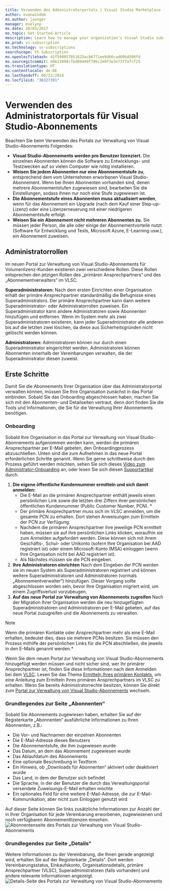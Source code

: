 ```yaml
---
title: Verwenden des Administratorportals | Visual Studio Marketplace
author: evanwindom
ms.author: jaunger
manager: evelynp
ms.date: 10/03/2017
ms.topic: Get-Started-Article
mescription: Learn how to manage your organization's Visual Studio subscriptions with the Administrator Portal.
ms.prod: vs-subscription
ms.technology: vs-subscriptions
searchscope: VS Subscription
ms.openlocfilehash: 41f594057051625acb6771ee9d66cad60b4508fd
ms.sourcegitcommit: e6b13898cfbd89449f786c2e8f3e3e7377afcf25
ms.translationtype: HT
ms.contentlocale: de-DE
ms.lasthandoff: 06/22/2018
ms.locfileid: "36327391"
---
```

#  <a name="using-the-visual-studio-subscriptions-administrator-portal"></a>Verwenden des Administratorportals für Visual Studio-Abonnements

Beachten Sie beim Verwenden des Portals zur Verwaltung von Visual Studio-Abonnements Folgendes:
 
- **Visual Studio-Abonnements werden pro Benutzer lizenziert.** Die einzelnen Abonnenten können die Software zu Entwicklungs- und Testzwecken auf so vielen Computer wie nötig installieren. 
- **Weisen Sie jedem Abonnenten nur eine Abonnementstufe zu**, entsprechend dem vom Unternehmen erworbenen Visual Studio-Abonnement. Wenn bei Ihnen Abonnenten vorhanden sind, denen mehrere Abonnementstufen zugewiesen sind, bearbeiten Sie die Einstellungen, sodass ihnen nur noch eine Stufe zugewiesen ist. 
- **Die Abonnementstufe eines Abonnenten muss aktualisiert werden**, wenn für das Abonnement ein Upgrade (nach dem Kauf einer Step-up-Lizenz) oder eine Lizenzerneuerung mit einer niedrigeren Abonnementstufe erfolgt. 
- **Weisen Sie ein Abonnement nicht mehreren Abonnenten zu.** Sie müssen jeder Person, die alle oder einige der Abonnementvorteile nutzt (Software für Entwicklung und Tests, Microsoft Azure, E-Learning usw.), ein Abonnement zuweisen. 

## <a name="adminstrator-roles"></a>Administratorrollen

Im neuen Portal zur Verwaltung von Visual Studio-Abonnements für Volumenlizenz-Kunden existieren zwei verschiedene Rollen. Diese Rollen entsprechen den jetzigen Rollen des „primären Ansprechpartners“ und des „Abonnementverwalters“ im VLSC. 

**Superadministratoren:** Nach dem ersten Einrichten einer Organisation erhält der primäre Ansprechpartner standardmäßig die Befugnisse eines Superadministrators. Der primäre Ansprechpartner kann dann weitere Superadministrator- oder Administratorrollen zuweisen. Ein Superadministrator kann andere Administratoren sowie Abonnenten hinzufügen und entfernen. Wenn im System mehr als zwei Superadministratoren existieren, kann jeder Superadministrator alle anderen bis auf die letzten zwei löschen, da diese aus Sicherheitsgründen nicht gelöscht werden können. 

**Administratoren:** Administratoren können nur durch einen Superadministrator eingerichtet werden. Administratoren können Abonnenten innerhalb der Vereinbarungen verwalten, die der Superadministrator diesen zuweist. 

## <a name="getting-started"></a>Erste Schritte

Damit Sie die Abonnements Ihrer Organisation über das Administratorportal verwalten können, müssen Sie Ihre Organisation zunächst in das Portal einbinden.  Sobald Sie das Onboarding abgeschlossen haben, machen Sie sich mit den Abonnenten- und Detailseiten vertraut, denn dort finden Sie die Tools und Informationen, die Sie für die Verwaltung Ihrer Abonnements benötigen.  

### <a name="onboarding"></a>Onboarding

Sobald Ihre Organisation in das Portal zur Verwaltung von Visual Studio-Abonnements aufgenommen werden kann, werden die primären Ansprechpartner per E-Mail gebeten, den Onboardingprozess abzuschließen. Unten sind die zum Aufnehmen in das neue Portal erforderlichen Schritte genannt. Wenn Sie gerne schrittweise durch den Prozess geführt werden möchten, sehen Sie sich dieses [Video zum Administrator-Onboarding](https://channel9.msdn.com/Series/Visual-Studio-Subscriptions-Administration/Onboarding-your-organization-to-the-new-Visual-Studio-Subscription-Administration-Portal-and-setting) an, oder lesen Sie sich diesen [Supportartikel](https://support.microsoft.com/help/4013931/visual-studio-subscriptions-administrator-migration-process "Visual Studio-Abonnements: Administrator-Migrationsprozess") durch.   
1.  **Die eigene öffentliche Kundennummer ermitteln und sich damit anmelden:**
    - Die E-Mail an die primären Ansprechpartner enthält jeweils einen persönlichen Link sowie die letzten drei Ziffern ihrer persönlichen öffentlichen Kundennummer (Public Customer Number, PCN). * 
    - Der primäre Ansprechpartner muss sich im VLSC anmelden, um die gesamte PCN zu erhalten. Dort stehen Anweisungen zum Ermitteln der PCN zur Verfügung. 
    - Nachdem die primären Ansprechpartner ihre jeweilige PCN ermittelt haben, müssen sie auf ihre persönlichen Links klicken, woraufhin sie zum Anmelden aufgefordert werden. Diese können sich mit ihrem Geschäfts-, Schul- oder Unikonto (sofern Ihre Organisation bei AAD registriert ist) oder einem Microsoft-Konto (MSA) einloggen (wenn Ihre Organisation nicht bei AAD registriert ist). 
    - Als Nächstes müssen sie die PCN eingeben. 
2.  **Ihre Administratoren einrichten** Nach dem Eingeben der PCN werden sie im neuen System als Superadministratoren registriert und können weitere Superadministratoren und Administratoren (vormals „Abonnementverwalter“) hinzufügen. Dieser Vorgang sollte abgeschlossen worden sein, bevor Ihre Organisation migriert wird, um einem Zugriffsverlust vorzubeugen. 
3.  **Auf das neue Portal zur Verwaltung von Abonnements zugreifen**  Nach der Migration Ihrer Organisation werden die neu hinzugefügten Superadministratoren und Administratoren per E-Mail gebeten, auf das neue Portal zuzugreifen und die Abonnements zu verwalten.  

> [!NOTE]
> Wenn die primären Kontakte oder Ansprechpartner mehr als eine E-Mail erhalten, bedeutet dies, dass sie mehrere PCNs besitzen. Sie müssen den Prozess mithilfe der persönlichen Links für die PCN abschließen, die jeweils in den E-Mails genannt werden.*

Wenn Sie dem neuen Portal zur Verwaltung von Visual Studio-Abonnements hinzugefügt werden müssen und nicht sicher sind, wer Ihr primärer Ansprechpartner ist, finden Sie diese Informationen nach dem Anmelden bei dem [VLSC](https://www.microsoft.com/Licensing/servicecenter/default.aspx). Lesen Sie das Thema [Ermitteln Ihres primären Kontakts](find-primary-contact.md), um eine Anleitung zum Ermitteln Ihres primären Ansprechpartners im VLSC zu erhalten.
Wenn Sie bereits Administratorrechte besitzen, können Sie direkt zum [Portal zur Verwaltung von Visual Studio-Abonnements](https://manage.visualstudio.com) wechseln.

### <a name="understanding-the-subscribers-page"></a>Grundlegendes zur Seite „Abonnenten“
Sobald Sie Abonnements zugewiesen haben, erhalten Sie auf der Registerkarte „Abonnenten“ ausführliche Informationen zu Ihren Abonnenten, z.B.:
- Die Vor- und Nachnamen der einzelnen Abonnenten
- Die E-Mail-Adresse dieses Benutzers
- Die Abonnementstufe, die ihm zugewiesen wurde
- Das Datum, an dem das Abonnement zugewiesen wurde 
- Das Ablaufdatum des Abonnements
- Eine optionale Beschreibung in Textform
- Ein Hinweis, ob „Downloads für Abonnenten“ aktiviert oder deaktiviert wurde 
- Das Land, in dem der Benutzer sich befindet
- Die Sprache, in der der Benutzer die durch das Verwaltungsportal versendete Zuweisungs-E-Mail erhalten möchte
- Ein optionales Feld für eine weitere E-Mail-Adresse, die zur E-Mail-Kommunikation, aber nicht zum Einloggen genutzt wird 

Auf dieser Seite können Sie links zusätzliche Informationen zur Anzahl der in Ihrer Organisation für jede Vereinbarung erworbenen, zugewiesenen und noch verfügbaren Abonnementlizenzen einsehen.
    ![Abonnentenseite des Portals zur Verwaltung von Visual Studio-Abonnements](_img/using-admin-portal/subscribers-page.png)

### <a name="understanding-the-details-page"></a>Grundlegendes zur Seite „Details“
Weitere Informationen zu der Vereinbarung, die Ihnen gerade angezeigt wird, erhalten Sie auf der Registerkarte „Details“. Dort werden Vereinbarungsstatus, Einkaufskonto, Organisationsdetails, primäre Ansprechpartner (VLSC), Superadministratoren (falls vorhanden) und andere relevante Informationen angezeigt.
    ![Details-Seite des Portals zur Verwaltung von Visual Studio-Abonnements](_img/using-admin-portal/details-page.png)

